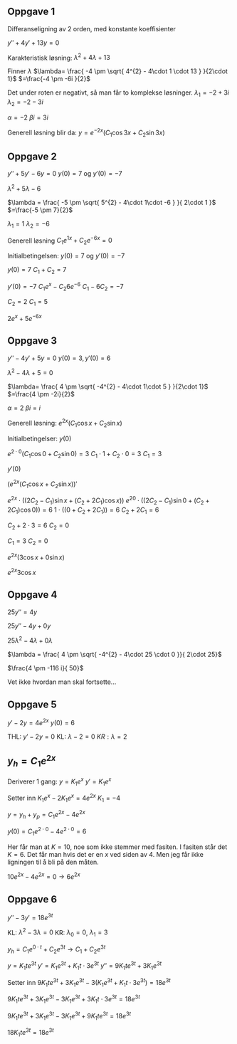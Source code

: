 


## Oppgave 1

Differanseligning av 2 orden, med konstante koeffisienter


$y'' + 4y' + 13y=0$


Karakteristisk løsning:
$\lambda^{2} + 4 \lambda +13$

Finner $\lambda$
$\lambda= \frac{ -4 \pm \sqrt{ 4^{2} - 4\cdot 1 \cdot 13 }  }{2\cdot 1}$
$=\frac{-4 \pm -6i }{2}$

Det under roten er negativt, så man får to komplekse løsninger.
$\lambda_{1}= -2 + 3i$
$\lambda_{2}= -2 - 3i$

$\alpha = -2$
$\beta i = 3 i$

Generell løsning blir da:
$y = e^{-2x}(C_{1} \cos 3 x + C_{2} \sin 3 x)$


## Oppgave 2

$y'' + 5y' - 6y = 0$
$y(0)=7$ og $y'(0)=-7$


$\lambda^{2} + 5 \lambda - 6$


$\lambda = \frac{  -5 \pm \sqrt{ 5^{2} - 4\cdot 1\cdot -6 } }{ 2\cdot 1 }$
$=\frac{-5 \pm 7}{2}$

$\lambda_{1}=1$
$\lambda_{2}=-6$

Generell løsning
$C_{1} e^{1 x} + C_{2} e^{-6 x}=0$

Initialbetingelsen:
$y(0)=7$ og $y'(0)=-7$

$y(0)=7$
$C_{1} + C_{2} = 7$

$y'(0)=-7$
$C_{1} e^{x} - C_{2} 6 e^{-6}$
$C_{1} - 6C_{2} =-7$

$C_{2} = 2$
$C_{1} = 5$


$2 e^{x}+ 5 e^{-6x}$


## Oppgave 3

$y'' - 4y' + 5y = 0$
$y(0)=3, y'(0)=6$

$\lambda^{2} - 4 \lambda + 5=0$


$\lambda= \frac{  4 \pm \sqrt{ -4^{2} - 4\cdot 1\cdot 5 } }{2\cdot 1}$
$=\frac{4 \pm -2i}{2}$


$\alpha = 2$
$\beta i = i$

Generell løsning:
$e^{2x} (C_{1} \cos x + C_{2} \sin x)$


Initialbetingelser:
$y(0)$

$e^{2 \cdot 0} (C_{1} \cos 0 + C_{2} \sin 0)=3$
$C_{1} \cdot 1 + C_{2} \cdot 0 = 3$
$C_{1} = 3$

$y'(0)$


$(e^{2x} (C_{1} \cos x + C_{2} \sin x))'$

$e^{2x} \cdot (( 2C_{2}-C_{1}) \sin x + (C_{2} + 2 C_{1}) \cos x))$
$e^{20} \cdot (( 2C_{2}-C_{1}) \sin 0 + (C_{2} + 2 C_{1}) \cos 0))=6$
$1\cdot (( 0 + C_{2} + 2C_{1}))=6$
$C_{2}+2C_{1}=6$

$C_{2}+2\cdot3 = 6$
$C_{2} = 0$

$C_{1} = 3$
$C_{2} = 0$


$e^{2x} (3 \cos x + 0 \sin x)$

$e^{2x}3 \cos x$


## Oppgave 4

$25y'' = 4y$


$25y'' - 4y + 0y$


$25 \lambda^{2} - 4\lambda + 0 \lambda$


$\lambda = \frac{ 4 \pm \sqrt{ -4^{2} - 4\cdot 25 \cdot 0 }}{ 2\cdot 25}$


$\frac{4 \pm -116 i}{ 50}$

Vet ikke hvordan man skal fortsette...


## Oppgave 5

$y'-2y=4e^{2x}$ 
$y(0)=6$

THL: $y'-2y=0$
KL: $\lambda-2=0$
$KR: \lambda=2$

$y_{h}=C_{1}e^{2x}$
---
Deriverer 1 gang:
$y=K_{1}e^{x}$
$y'=K_{1}e^{x}$

Setter inn
$K_{1}e^{x}-2K_{1}e^{x}=4e^{2x}$
$K_{1}=-4$

$y=y_{h}+y_{p}=C_{1} e^{2x}-4e^{2x}$


$y(0)=C_{1}e^{2\cdot 0} - 4e^{2\cdot0}=6$

Her får man at $K=10$, noe som ikke stemmer med fasiten.
I fasiten står det $K=6$. Det får man hvis det er en $x$ ved siden av $4$.
Men jeg får ikke ligningen til å bli på den måten.

$10 e^{2x}-4e^{2x}=0\to6e^{2x}$



## Oppgave 6

$y''-3y'=18e^{3t}$

KL: $\lambda^{2}-3\lambda=0$
KR: $\lambda_{0}=0$, $\lambda_{1}=3$


$y_{h}=C_{1}e^{0\cdot t}+C_{2}e^{3t}\to C_{1}+C_{2}e^{3t}$


$y=K_{1} t e^{3t}$
$y'=K_{1} e^{3t} + K_{1}t \cdot3e^{3t}$
$y''=9K_{1}te^{3t}+3K_{1}e^{3t}$

Setter inn
$9K_{1}te^{3t}+3K_{1}e^{3t} - 3(K_{1} e^{3t} + K_{1}t \cdot3e^{3t})=18e^{3t}$

$9K_{1}te^{3t}+3K_{1}e^{3t} - 3K_{1} e^{3t} + 3K_{1}t \cdot3e^{3t}=18e^{3t}$



$9K_{1}te^{3t}+3K_{1}e^{3t} - 3K_{1} e^{3t} + 9K_{1}t e^{3t}=18e^{3t}$


$18K_{1}te^{3t}=18e^{3t}$
























